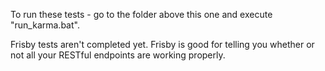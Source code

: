 To run these tests - go to the folder above this one and execute "run_karma.bat".

Frisby tests aren't completed yet. Frisby is good for telling you whether or not all your RESTful endpoints are working properly.
